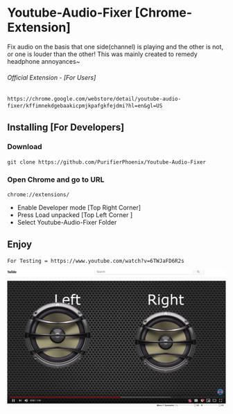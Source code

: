 # Youtube-Audio-Fixer [Chrome-Extension]
Fix audio on the basis that one side(channel) is playing and the other is not, or one is louder than the other! This was mainly created to remedy headphone annoyances~
###### Official Extension - [For Users]
```
https://chrome.google.com/webstore/detail/youtube-audio-fixer/kffimnekdgebaakicpmjkpafgkfejdmi?hl=en&gl=US
```

## Installing [For Developers]

### Download
```
git clone https://github.com/PurifierPhoenix/Youtube-Audio-Fixer
```
### Open Chrome and go to URL
```
chrome://extensions/
```

* Enable Developer mode [Top Right Corner]
* Press Load unpacked   [Top Left Corner ]
* Select Youtube-Audio-Fixer Folder 

##  Enjoy
```
For Testing = https://www.youtube.com/watch?v=6TWJaFD6R2s
```
![GitHub Logo](/screenShots/screenshot2.png)
